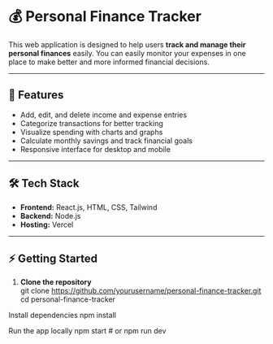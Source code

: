 # 💰 Personal Finance Tracker

This web application is designed to help users **track and manage their personal finances** easily. You can easily monitor your expenses in one place to make better and more informed financial decisions.  

---

## 🚀 Features  
- Add, edit, and delete income and expense entries  
- Categorize transactions for better tracking  
- Visualize spending with charts and graphs  
- Calculate monthly savings and track financial goals  
- Responsive interface for desktop and mobile  

---

## 🛠️ Tech Stack  
- **Frontend:** React.js, HTML, CSS, Tailwind
- **Backend:** Node.js 
- **Hosting:** Vercel

---

## ⚡ Getting Started  

1. **Clone the repository**  
git clone https://github.com/yourusername/personal-finance-tracker.git
cd personal-finance-tracker

Install dependencies
npm install

Run the app locally
npm start   # or npm run dev

